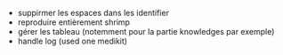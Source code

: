 - suppirmer les espaces dans les identifier
- reproduire entièrement shrimp
- gérer les tableau (notemment pour la partie knowledges par exemple)
- handle log (used one medikit)

